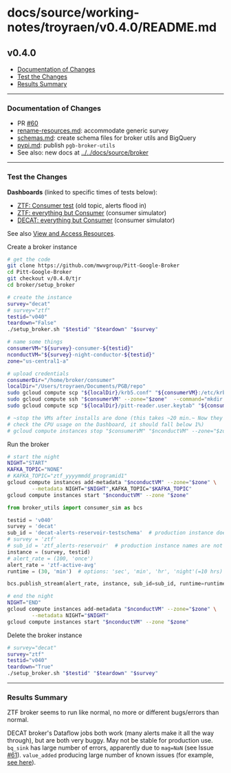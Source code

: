 # docs/source/working-notes/troyraen/v0.4.0/README.md

## v0.4.0

- [Documentation of Changes](#documentation-of-changes)
- [Test the Changes](#test-the-changes)
- [Results Summary](#results-summary)

---

### Documentation of Changes

- PR [#60](https://github.com/mwvgroup/Pitt-Google-Broker/pull/60)
- [rename-resources.md](rename-resources.md): accommodate generic survey
- [schemas.md](schemas.md): create schema files for broker utils and BigQuery
- [pypi.md](pypi.md): publish `pgb-broker-utils`
- See also: new docs at [../../docs/source/broker](../../docs/source/broker)

---

### Test the Changes

__Dashboards__ (linked to specific times of tests below):
- [ZTF: Consumer test](https://console.cloud.google.com/monitoring/dashboards/builder/broker-instance-ztf-v040?project=ardent-cycling-243415&dashboardBuilderState=%257B%2522editModeEnabled%2522:false%257D&startTime=20210509T171043-04:00&endTime=20210509T171543-04:00) (old topic, alerts flood in)
- [ZTF: everything but Consumer](https://console.cloud.google.com/monitoring/dashboards/builder/broker-instance-ztf-v040?project=ardent-cycling-243415&dashboardBuilderState=%257B%2522editModeEnabled%2522:false%257D&startTime=20210509T155021-04:00&endTime=20210509T164021-04:00) (consumer simulator)
- [DECAT: everything but Consumer](https://console.cloud.google.com/monitoring/dashboards/builder/broker-instance-decat-v040?project=ardent-cycling-243415&dashboardBuilderState=%257B%2522editModeEnabled%2522:false%257D&startTime=20210509T172821-04:00&endTime=20210509T180521-04:00) (consumer simulator)

See also [View and Access Resources](view-resources.md).


Create a broker instance
```bash
# get the code
git clone https://github.com/mwvgroup/Pitt-Google-Broker
cd Pitt-Google-Broker
git checkout v/0.4.0/tjr
cd broker/setup_broker

# create the instance
survey="decat"
# survey="ztf"
testid="v040"
teardown="False"
./setup_broker.sh "$testid" "$teardown" "$survey"

# name some things
consumerVM="${survey}-consumer-${testid}"
nconductVM="${survey}-night-conductor-${testid}"
zone="us-central1-a"

# upload credentials
consumerDir="/home/broker/consumer"
localDir="/Users/troyraen/Documents/PGB/repo"
sudo gcloud compute scp "${localDir}/krb5.conf" "${consumerVM}:/etc/krb5.conf" --zone="$zone"
sudo gcloud compute ssh "$consumerVM" --zone="$zone"  --command="mkdir -p ${consumerDir}"
sudo gcloud compute scp "${localDir}/pitt-reader.user.keytab" "${consumerVM}:${consumerDir}/pitt-reader.user.keytab" --zone="$zone"

# ~stop the VMs after installs are done (this takes ~20 min.~ Now they auto-shutdown
# check the CPU usage on the Dashboard, it should fall below 1%)
# gcloud compute instances stop "$consumerVM" "$nconductVM" --zone="$zone"
```

Run the broker
```bash
# start the night
NIGHT="START"
KAFKA_TOPIC="NONE"
# KAFKA_TOPIC="ztf_yyyymmdd_programid1"
gcloud compute instances add-metadata "$nconductVM" --zone="$zone" \
        --metadata NIGHT="$NIGHT",KAFKA_TOPIC="$KAFKA_TOPIC"
gcloud compute instances start "$nconductVM" --zone "$zone"
```

```python
from broker_utils import consumer_sim as bcs

testid = 'v040'
survey = 'decat'
sub_id = 'decat-alerts-reservoir-testschema'  # production instance doesn't exist yet
# survey = 'ztf'
# sub_id = 'ztf_alerts-reservoir'  # production instance names are not yet updated
instance = (survey, testid)
# alert_rate = (100, 'once')
alert_rate = 'ztf-active-avg'
runtime = (30, 'min')  # options: 'sec', 'min', 'hr', 'night'(=10 hrs)

bcs.publish_stream(alert_rate, instance, sub_id=sub_id, runtime=runtime)
```
```bash
# end the night
NIGHT="END"
gcloud compute instances add-metadata "$nconductVM" --zone="$zone" \
        --metadata NIGHT="$NIGHT"
gcloud compute instances start "$nconductVM" --zone "$zone"
```

Delete the broker instance
```bash
# survey="decat"
survey="ztf"
testid="v040"
teardown="True"
./setup_broker.sh "$testid" "$teardown" "$survey"
```

---

### Results Summary

ZTF broker seems to run like normal, no more or different bugs/errors than normal.

DECAT broker's Dataflow jobs both work (many alerts make it all the way through), but are both very buggy. May not be stable for production use. `bq_sink` has large number of errors, apparently due to `mag=NaN` (see Issue [#61](https://github.com/mwvgroup/Pitt-Google-Broker/issues/61)). `value_added` producing large number of known issues (for example, [see here](https://github.com/troyraen/PGB_testing/issues/5)).
